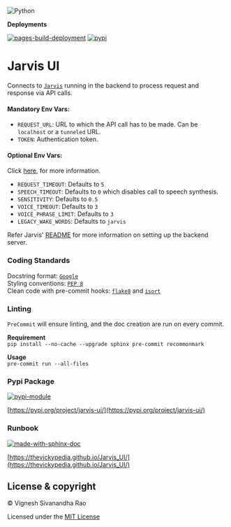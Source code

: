 ![Python](https://img.shields.io/badge/python-3.8%20%7C%203.9%20%7C%203.10-blue)

**Deployments**

[![pages-build-deployment](https://github.com/thevickypedia/Jarvis_UI/actions/workflows/pages/pages-build-deployment/badge.svg)](https://github.com/thevickypedia/Jarvis_UI/actions/workflows/pages/pages-build-deployment)
[![pypi](https://github.com/thevickypedia/Jarvis_UI/actions/workflows/python-publish.yml/badge.svg)](https://github.com/thevickypedia/Jarvis_UI/actions/workflows/python-publish.yml)

# Jarvis UI

Connects to [`Jarvis`](https://github.com/thevickypedia/Jarvis/blob/master/api/fast.py) running in the backend to process request and response via API calls.

#### Mandatory Env Vars:
- `REQUEST_URL`: URL to which the API call has to be made. Can be `localhost` or a `tunneled` URL.
- `TOKEN`: Authentication token.

#### Optional Env Vars:
Click [here](https://github.com/thevickypedia/Jarvis#env-variables), for more information.
- `REQUEST_TIMEOUT`: Defaults to `5`
- `SPEECH_TIMEOUT`: Defaults to `0` which disables call to speech synthesis.
- `SENSITIVITY`: Defaults to `0.5`
- `VOICE_TIMEOUT`: Defaults to `3`
- `VOICE_PHRASE_LIMIT`: Defaults to `3`
- `LEGACY_WAKE_WORDS`: Defaults to `jarvis`

Refer Jarvis' [README](https://github.com/thevickypedia/Jarvis/blob/master/README.md) for more information on setting up the backend server.

### Coding Standards
Docstring format: [`Google`](https://google.github.io/styleguide/pyguide.html#38-comments-and-docstrings) <br>
Styling conventions: [`PEP 8`](https://www.python.org/dev/peps/pep-0008/) <br>
Clean code with pre-commit hooks: [`flake8`](https://flake8.pycqa.org/en/latest/) and 
[`isort`](https://pycqa.github.io/isort/)

### Linting
`PreCommit` will ensure linting, and the doc creation are run on every commit.

**Requirement**
<br>
`pip install --no-cache --upgrade sphinx pre-commit recommonmark`

**Usage**
<br>
`pre-commit run --all-files`

### Pypi Package
[![pypi-module](https://img.shields.io/badge/Software%20Repository-pypi-1f425f.svg)](https://packaging.python.org/tutorials/packaging-projects/)

[https://pypi.org/project/jarvis-ui/](https://pypi.org/project/jarvis-ui/)

### Runbook
[![made-with-sphinx-doc](https://img.shields.io/badge/Code%20Docs-Sphinx-1f425f.svg)](https://www.sphinx-doc.org/en/master/man/sphinx-autogen.html)

[https://thevickypedia.github.io/Jarvis_UI/](https://thevickypedia.github.io/Jarvis_UI/)

## License & copyright

&copy; Vignesh Sivanandha Rao

Licensed under the [MIT License](https://github.com/thevickypedia/Jarvis_UI/blob/main/LICENSE)
